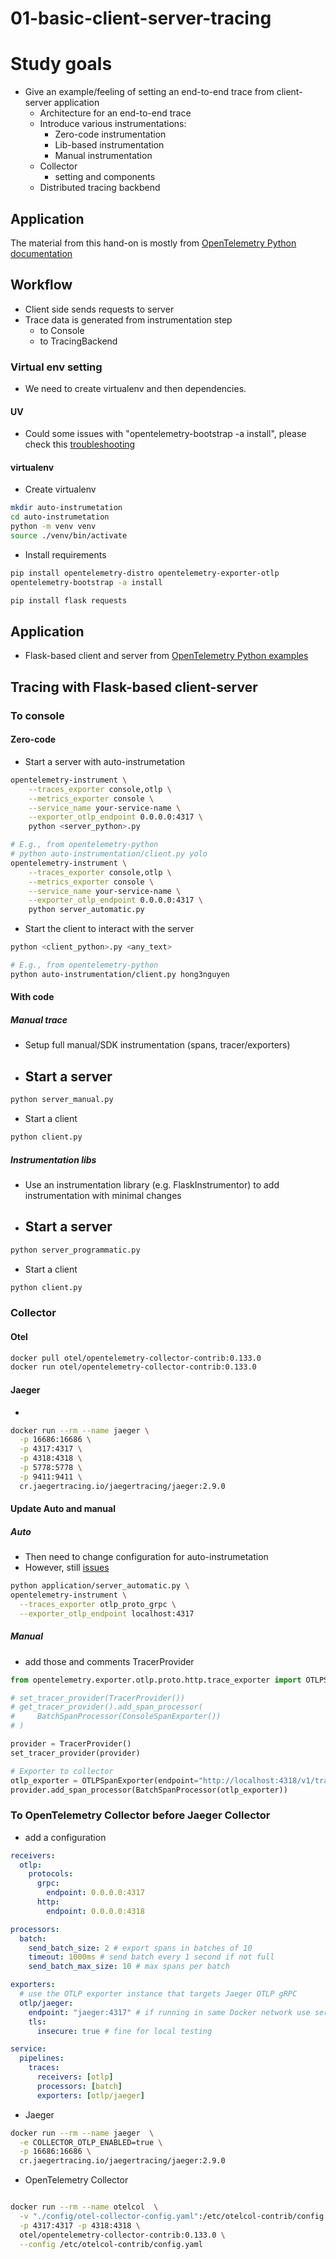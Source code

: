# 01-basic-client-server-tracing

# Study goals
- Give an example/feeling of setting an end-to-end trace from client-server application
  - Architecture for an end-to-end trace
  - Introduce various instrumentations:
    - Zero-code instrumentation
    - Lib-based instrumentation
    - Manual instrumentation
  - Collector
    - setting and components
  - Distributed tracing backbend

## Application
The material from this hand-on is mostly from [OpenTelemetry Python documentation](https://opentelemetry.io/docs/zero-code/python/)

## Workflow
- Client side sends requests to server 
- Trace data is generated from instrumentation step
  - to Console
  - to TracingBackend

### Virtual env setting
- We need to create virtualenv and then dependencies.

#### UV
- Could some issues with "opentelemetry-bootstrap -a install", please check this [troubleshooting](https://opentelemetry.io/docs/zero-code/python/troubleshooting/#bootstrap-using-uv)

#### virtualenv

- Create virtualenv 
```bash
mkdir auto-instrumetation
cd auto-instrumetation
python -m venv venv
source ./venv/bin/activate
```

- Install requirements
```bash
pip install opentelemetry-distro opentelemetry-exporter-otlp
opentelemetry-bootstrap -a install

pip install flask requests
```

## Application
- Flask-based client and server from [OpenTelemetry Python examples](https://github.com/open-telemetry/opentelemetry-python)

## Tracing with Flask-based client-server 

### To console

#### Zero-code
- Start a server with auto-instrumetation

```bash
opentelemetry-instrument \
    --traces_exporter console,otlp \
    --metrics_exporter console \
    --service_name your-service-name \
    --exporter_otlp_endpoint 0.0.0.0:4317 \
    python <server_python>.py

# E.g., from opentelemetry-python
# python auto-instrumentation/client.py yolo 
opentelemetry-instrument \
    --traces_exporter console,otlp \
    --metrics_exporter console \
    --service_name your-service-name \
    --exporter_otlp_endpoint 0.0.0.0:4317 \
    python server_automatic.py

```

- Start the client to interact with the server
```bash 
python <client_python>.py <any_text>

# E.g., from opentelemetry-python
python auto-instrumentation/client.py hong3nguyen 
```

#### With code

##### Manual trace
- Setup full manual/SDK instrumentation (spans, tracer/exporters)
- Start a server
  - 
```bash
python server_manual.py
```

- Start a client
```bash
python client.py 
```

##### Instrumentation libs

- Use an instrumentation library (e.g. FlaskInstrumentor) to add instrumentation with minimal changes
- Start a server
  - 
```bash
python server_programmatic.py
```

- Start a client
```bash
python client.py 
```

### Collector 

#### Otel 

```bash
docker pull otel/opentelemetry-collector-contrib:0.133.0
docker run otel/opentelemetry-collector-contrib:0.133.0
```

#### Jaeger
- 
```bash
docker run --rm --name jaeger \
  -p 16686:16686 \
  -p 4317:4317 \
  -p 4318:4318 \
  -p 5778:5778 \
  -p 9411:9411 \
  cr.jaegertracing.io/jaegertracing/jaeger:2.9.0
```

#### Update Auto and manual

##### Auto
- Then need to change configuration for auto-instrumetation
- However, still [issues](https://github.com/open-telemetry/opentelemetry-collector/issues/6363)

```bash
python application/server_automatic.py \
opentelemetry-instrument \
  --traces_exporter otlp_proto_grpc \
  --exporter_otlp_endpoint localhost:4317 

```

##### Manual
- add those and comments TracerProvider 
```python
from opentelemetry.exporter.otlp.proto.http.trace_exporter import OTLPSpanExporter

# set_tracer_provider(TracerProvider())
# get_tracer_provider().add_span_processor(
#     BatchSpanProcessor(ConsoleSpanExporter())
# )

provider = TracerProvider()
set_tracer_provider(provider)

# Exporter to collector
otlp_exporter = OTLPSpanExporter(endpoint="http://localhost:4318/v1/traces")
provider.add_span_processor(BatchSpanProcessor(otlp_exporter))
```


### To OpenTelemetry Collector before Jaeger Collector
- add a configuration 

```yaml
receivers:
  otlp:
    protocols:
      grpc:
        endpoint: 0.0.0.0:4317
      http:
        endpoint: 0.0.0.0:4318

processors:
  batch:
    send_batch_size: 2 # export spans in batches of 10
    timeout: 1000ms # send batch every 1 second if not full
    send_batch_max_size: 10 # max spans per batch

exporters:
  # use the OTLP exporter instance that targets Jaeger OTLP gRPC
  otlp/jaeger:
    endpoint: "jaeger:4317" # if running in same Docker network use service name
    tls:
      insecure: true # fine for local testing

service:
  pipelines:
    traces:
      receivers: [otlp]
      processors: [batch]
      exporters: [otlp/jaeger]
```

- Jaeger
```bash
docker run --rm --name jaeger  \
  -e COLLECTOR_OTLP_ENABLED=true \
  -p 16686:16686 \
  cr.jaegertracing.io/jaegertracing/jaeger:2.9.0

```
- OpenTelemetry Collector
```bash

docker run --rm --name otelcol  \
  -v "./config/otel-collector-config.yaml":/etc/otelcol-contrib/config.yaml \
  -p 4317:4317 -p 4318:4318 \
  otel/opentelemetry-collector-contrib:0.133.0 \
  --config /etc/otelcol-contrib/config.yaml

```


